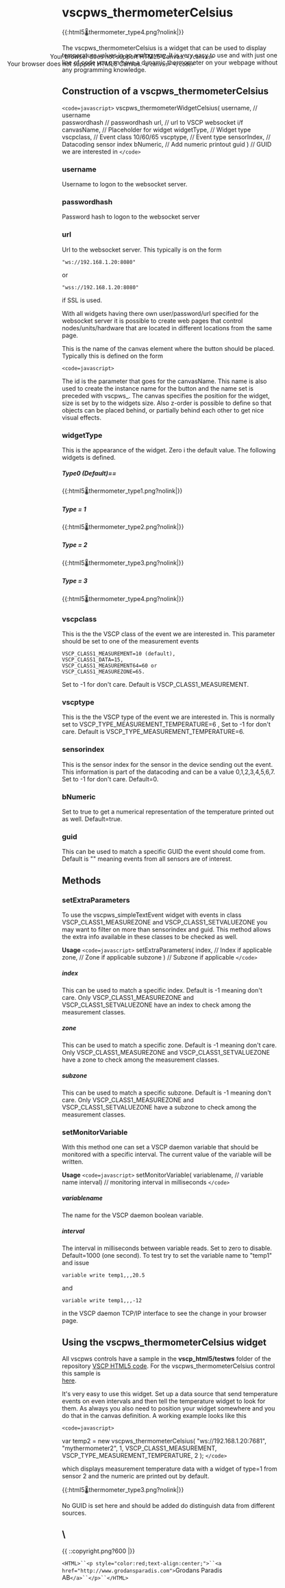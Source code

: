 # vscpws_thermometerCelsius

{{:html5:thermometer:thermometer_type4.png?nolink|}}

The vscpws_thermometerCelsius is a widget that can be used to display temperature values in an analog way. It is very easy to use and with just one line of code you can have a dynamic thermometer on your webpage without any programming knowledge.
 

##  Construction of a vscpws_thermometerCelsius

`<code=javascript>`
vscpws_thermometerWidgetCelsius( username,     // username                                                      
                                  passwordhash // passwordhash 
                                  url,         // url to VSCP websocket i/f
                                  canvasName,  // Placeholder for widget
                                  widgetType,  // Widget type
                                  vscpclass,   // Event class 10/60/65
                                  vscptype,    // Event type
                                  sensorIndex, // Datacoding sensor index
                                  bNumeric,    // Add numeric printout
                                  guid )       // GUID we are interested in
`</code>`

### username

Username to logon to the websocket server.

### passwordhash

Password hash to logon to the websocket server

### url

Url to the websocket server. This typically is on the form 

    "ws://192.168.1.20:8080"
    
or

    "wss://192.168.1.20:8080" 
    
if SSL is used.  

With all widgets having there own user/password/url specified for the websocket server it is possible to create web pages that control nodes/units/hardware that are located in different locations from the same page. 

This is the name of the canvas element where the button should be placed. Typically this is defined on the form

`<code=javascript>`
<canvas id="mythermometer1"    
          style="z-index: 1;       
             position:absolute;       
             left:100px;       
             top:200px;" >    
             Your browser does not support HTML5 Canvas. 
`</canvas>`
`</code>`

The id is the parameter that goes for the canvasName. This name is also used to create the instance name for the button and the name set is preceded with vscpws_. The canvas specifies the position for the widget, size is set by to the widgets size. Also z-order is possible to define so that objects can be placed behind, or partially behind each other to get nice visual effects. 

### widgetType

This is the appearance of the widget. Zero i the default value. The following widgets is defined.

#####  Type0 (Default)==

{{:html5:thermometer:thermometer_type1.png?nolink|}}

##### Type = 1

{{:html5:thermometer:thermometer_type2.png?nolink|}}
    
##### Type = 2

{{:html5:thermometer:thermometer_type3.png?nolink|}}

##### Type = 3

{{:html5:thermometer:thermometer_type4.png?nolink|}}


### vscpclass

This is the the VSCP class of the event we are interested in. This parameter should be set to one of the measurement events 

    VSCP_CLASS1_MEASUREMENT=10 (default), 
    VSCP_CLASS1_DATA=15,
    VSCP_CLASS1_MEASUREMENT64=60 or 
    VSCP_CLASS1_MEASUREZONE=65. 

Set to -1 for don't care. Default is VSCP_CLASS1_MEASUREMENT.

### vscptype

This is the the VSCP type of the event we are interested in. This is normally set to VSCP_TYPE_MEASUREMENT_TEMPERATURE=6 , Set to -1 for don't care. Default is VSCP_TYPE_MEASUREMENT_TEMPERATURE=6.

### sensorindex

This is the sensor index for the sensor in the device sending out the event. This information is part of the datacoding and can be a value 0,1,2,3,4,5,6,7. Set to -1 for don't care. Default=0.

### bNumeric

Set to true to get a numerical representation of the temperature printed out as well. Default=true.

### guid

This can be used to match a specific GUID the event should come from. Default is "" meaning events from all sensors are of interest.

## Methods

### setExtraParameters

To use the vscpws_simpleTextEvent widget with events in class VSCP_CLASS1_MEASUREZONE and VSCP_CLASS1_SETVALUEZONE you may want to filter on more than sensorindex and guid. This method allows the extra info available in these classes to be checked as well. 

**Usage**
`<code=javascript>`
setExtraParameters( index,      // Index if applicable 
                      zone,     // Zone if applicable 
                      subzone ) // Subzone if applicable
`</code>`

#####  index

This can be used to match a specific index. Default is -1 meaning don't care. Only VSCP_CLASS1_MEASUREZONE and VSCP_CLASS1_SETVALUEZONE have an index to check among the measurement classes.

#####  zone

This can be used to match a specific zone. Default is -1 meaning don't care. Only VSCP_CLASS1_MEASUREZONE and VSCP_CLASS1_SETVALUEZONE have a zone to check among the measurement classes.

##### subzone

This can be used to match a specific subzone. Default is -1 meaning don't care. Only VSCP_CLASS1_MEASUREZONE and VSCP_CLASS1_SETVALUEZONE have a subzone to check among the measurement classes.

### setMonitorVariable

With this method one can set a VSCP daemon variable that should be monitored with a specific interval. The current value of the variable will be written.

**Usage**
`<code=javascript>`
setMonitorVariable( variablename, // variable name 
                       interval)  // monitoring interval in milliseconds
`</code>`

##### variablename

The name for the VSCP daemon boolean variable. 

##### interval

The interval in milliseconds between variable reads. Set to zero to disable. Default=1000 (one second). To test try to set the variable name to "temp1" and issue

    variable write temp1,,,20.5
    
and

    variable write temp1,,,-12

in the VSCP daemon TCP/IP interface to see the change in your browser page.

    

## Using the vscpws_thermometerCelsius widget


All vscpws controls have a sample in the **vscp_html5/testws** folder of the
repository [VSCP HTML5 code](http://github.com/grodansparadis/vscp_html5). For the  vscpws_thermometerCelsius control this sample is  
[here](http://github.com/grodansparadis/vscp_html5/blob/master/testws/thermometercelsius.html).

It's very easy to use this widget. Set up a data source that send temperature events on even intervals and then tell the temperature widget to look for them. As always you also need to position your widget somewhere and you do that in the canvas definition. A working example looks like this

`<code=javascript>`
<canvas id="mythermometer2"
   style="z-index: 1;
      position:absolute;
      left:200px;
      top:200px;" >
   Your browser does not support HTML5 Canvas.
`</canvas>`

var temp2 = new vscpws_thermometerCelsius( "ws://192.168.1.20:7681", 
                                              "mythermometer2", 
                                              1,
                                              VSCP_CLASS1_MEASUREMENT,
                                              VSCP_TYPE_MEASUREMENT_TEMPERATURE, 
                                              2 );
`</code>`

which displays measurement temperature data with a widget of type=1 from sensor 2 and the numeric are printed out by default. 

{{:html5:thermometer:thermometer_type3.png?nolink|}}
 

No GUID is set here and should be added do distinguish data from different sources.



\\ 
----
{{  ::copyright.png?600  |}}

`<HTML>``<p style="color:red;text-align:center;">``<a href="http://www.grodansparadis.com">`Grodans Paradis AB`</a>``</p>``</HTML>`
